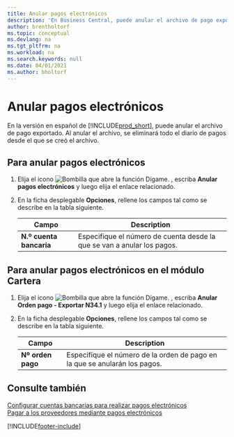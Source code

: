 ```yaml
---
title: Anular pagos electrónicos
description: 'En Business Central, puede anular el archivo de pago exportado. Al anular el archivo, se eliminará todo el diario de pagos desde el que se creó el archivo.'
author: brentholtorf
ms.topic: conceptual
ms.devlang: na
ms.tgt_pltfrm: na
ms.workload: na
ms.search.keywords: null
ms.date: 04/01/2021
ms.author: bholtorf
---
```

# <a name="void-electronic-payments"></a>Anular pagos electrónicos

En la versión en español de [!INCLUDE[prod_short](../../includes/prod_short.md)], puede anular el archivo de pago exportado. Al anular el archivo, se eliminará todo el diario de pagos desde el que se creó el archivo.  

## <a name="to-void-electronic-payments"></a>Para anular pagos electrónicos

1. Elija el icono ![Bombilla que abre la función Dígame.](../../media/ui-search/search_small.png "Dígame qué desea hacer") , escriba **Anular pagos electrónicos** y luego elija el enlace relacionado.  
2. En la ficha desplegable **Opciones**, rellene los campos tal como se describe en la tabla siguiente.  

    |Campo|Description|  
    |-----|-----------|  
    |**N.º cuenta bancaria**|Especifique el número de cuenta desde la que se van a anular los pagos.|  

## <a name="to-void-electronic-payments-in-the-cartera-module"></a>Para anular pagos electrónicos en el módulo Cartera

1. Elija el icono ![Bombilla que abre la función Dígame.](../../media/ui-search/search_small.png "Dígame qué desea hacer") , escriba **Anular Orden pago - Exportar N34.1** y luego elija el enlace relacionado.  
2. En la ficha desplegable **Opciones**, rellene los campos tal como se describe en la tabla siguiente.  

    |Campo|Description|  
    |-----|-----------|  
    |**Nº orden pago**|Especifique el número de la orden de pago en la que se anularán los pagos.|  

## <a name="see-also"></a>Consulte también

[Configurar cuentas bancarias para realizar pagos electrónicos](how-to-set-up-bank-accounts-for-electronic-payments.md)  
[Pagar a los proveedores mediante pagos electrónicos](how-to-pay-vendors-by-using-electronic-payments.md)  


[!INCLUDE[footer-include](../../includes/footer-banner.md)]
